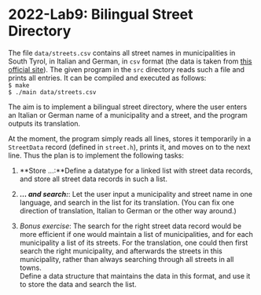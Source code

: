# 2022-Lab9: Bilingual Street Directory

The file `data/streets.csv` contains all street names in municipalities in South Tyrol, in Italian and German, in `csv` format (the data is taken from [this official site](http://daten.buergernetz.bz.it/dataset/streetnames-from-addresspoints)).
The given program in the `src` directory reads such a file and prints all entries.
It can be compiled and executed as follows:  
`$ make`  
`$ ./main data/streets.csv`  

The aim is to implement a bilingual street directory, where the user enters an Italian or German name of a municipality and a street, and the program outputs its translation.

At the moment, the program simply reads all lines, stores it temporarily in a `StreetData` record (defined in `street.h`), prints it, and moves on to the next line. Thus the plan is to implement the following tasks:  

1. **Store ...:**Define a datatype for a linked list with street data records, and store all street data records in such a list.  
  
2. ***... and search:***: Let the user input a municipality and street name in one language, and search in the list for its translation. (You can fix one direction of translation, Italian to German or the other way around.)

3. *Bonus exercise*: The search for the right street data record would be more efficient if one would maintain a list of municipalities, and for each municipality a list of its streets. For the translation, one could then first search the right municipality, and afterwards the streets in this municipality, rather than always searching through all streets in all towns.  
Define a data structure that maintains the data in this format, and use it to store the data and search the list.  
